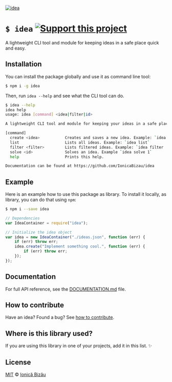 [![idea](http://i.imgur.com/BGMt0Ne.png)](#)

# `$ idea` [![Support this project][donate-now]][paypal-donations]

A lightweight CLI tool and module for keeping ideas in a safe place quick and easy.

## Installation

You can install the package globally and use it as command line tool:

```sh
$ npm i -g idea
```

Then, run `idea --help` and see what the CLI tool can do.

```sh
$ idea --help
idea help
usage: idea [command] <idea|filter|id>

A lightweight CLI tool and module for keeping your ideas in a safe place quick and easy.

[command]
  create <idea>           Creates and saves a new idea. Example: `idea create "Implement something very cool"`
  list                    Lists all ideas. Example: `idea list`
  filter <filter>         Lists filtered ideas. Example: `idea filter '{"state": "SOLVED"}'`
  solve <id>              Solves an idea. Example `idea solve 1`
  help                    Prints this help.

Documentation can be found at https://github.com/IonicaBizau/idea
```

## Example

Here is an example how to use this package as library. To install it locally, as library, you can do that using `npm`:

```sh
$ npm i --save idea
```

```js
// Dependencies
var IdeaContainer = require("idea");

// Initialize the idea object
var idea = new IdeaContainer("./ideas.json", function (err) {
    if (err) throw err;
    idea.create("Implement something cool.", function (err) {
        if (err) throw err;
    });
});
```

## Documentation

For full API reference, see the [DOCUMENTATION.md][docs] file.

## How to contribute
Have an idea? Found a bug? See [how to contribute][contributing].

## Where is this library used?
If you are using this library in one of your projects, add it in this list. :sparkles:

## License

[MIT][license] © [Ionică Bizău][website]

[paypal-donations]: https://www.paypal.com/cgi-bin/webscr?cmd=_s-xclick&hosted_button_id=RVXDDLKKLQRJW
[donate-now]: http://i.imgur.com/6cMbHOC.png

[license]: http://showalicense.com/?fullname=Ionic%C4%83%20Biz%C4%83u%20%3Cbizauionica%40gmail.com%3E%20(http%3A%2F%2Fionicabizau.net)&year=2015#license-mit
[website]: http://ionicabizau.net
[contributing]: /CONTRIBUTING.md
[docs]: /DOCUMENTATION.md